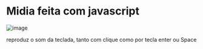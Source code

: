 # Midia feita com javascript

![image](https://github.com/WesleyBert/Midia/assets/90710910/f327f057-c540-45f6-a896-8e54573f3eb3)

reproduz o som da teclada, tanto com clique como por tecla enter ou Space
